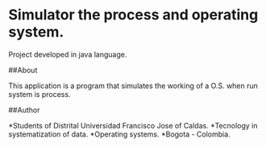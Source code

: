 Simulator the process and operating system.
====

Project developed in java language.

##About

This application is a program that simulates the working of a O.S. when run  system is process.

##Author

*Students of Distrital Universidad Francisco Jose of Caldas.
*Tecnology in systematization of data.
*Operating systems.
*Bogota - Colombia.

